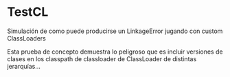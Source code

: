 # TestCL
Simulación de como puede producirse un LinkageError jugando con custom ClassLoaders


Esta prueba de concepto demuestra lo peligroso que es incluir versiones de clases en los classpath de classloader de 
ClassLoader de distintas jerarquías...
